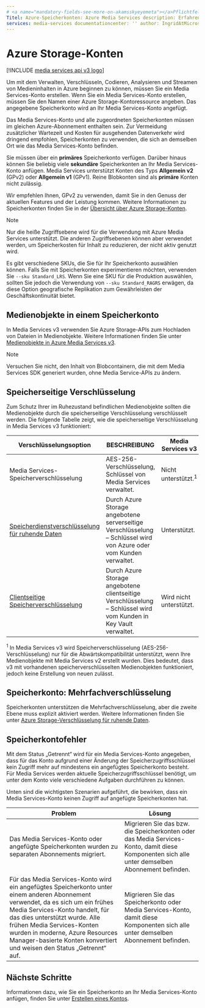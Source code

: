 ```yaml
---
# <a name="mandatory-fields-see-more-on-akamsskyeyemeta"></a>Pflichtfelder. Weitere Informationen finden Sie unter aka.ms/skyeye/meta.
Titel: Azure-Speicherkonten: Azure Media Services description: Erfahren Sie, wie Sie ein Azure-Speicherkonto für die Verwendung mit Azure Media Services erstellen.
services: media-services documentationcenter: '' author: IngridAtMicrosoft manager: femila editor: '' ms.service: media-services ms.workload: ms.topic: conceptual ms.date: 01/29/2021 ms.author: inhenkel
---
```


# <a name="azure-storage-accounts"></a>Azure Storage-Konten

[!INCLUDE [media services api v3 logo](./includes/v3-hr.md)]

Um mit dem Verwalten, Verschlüsseln, Codieren, Analysieren und Streamen von Medieninhalten in Azure beginnen zu können, müssen Sie ein Media Services-Konto erstellen. Wenn Sie ein Media Services-Konto erstellen, müssen Sie den Namen einer Azure Storage-Kontoressource angeben. Das angegebene Speicherkonto wird an Ihr Media Services-Konto angefügt.

Das Media Services-Konto und alle zugeordneten Speicherkonten müssen im gleichen Azure-Abonnement enthalten sein. Zur Vermeidung zusätzlicher Wartezeit und Kosten für ausgehenden Datenverkehr wird dringend empfohlen, Speicherkonten zu verwenden, die sich an demselben Ort wie das Media Services-Konto befinden.

Sie müssen über ein **primäres** Speicherkonto verfügen. Darüber hinaus können Sie beliebig viele **sekundäre** Speicherkonten an Ihr Media Services-Konto anfügen. Media Services unterstützt Konten des Typs **Allgemein v2** (GPv2) oder **Allgemein v1** (GPv1). Reine Blobkonten sind als **primäre** Konten nicht zulässig.

Wir empfehlen Ihnen, GPv2 zu verwenden, damit Sie in den Genuss der aktuellen Features und der Leistung kommen. Weitere Informationen zu Speicherkonten finden Sie in der [Übersicht über Azure Storage-Konten](../../storage/common/storage-account-overview.md).

> [!NOTE]
> Nur die heiße Zugriffsebene wird für die Verwendung mit Azure Media Services unterstützt. Die anderen Zugriffsebenen können aber verwendet werden, um Speicherkosten für Inhalt zu reduzieren, der nicht aktiv genutzt wird.

Es gibt verschiedene SKUs, die Sie für Ihr Speicherkonto auswählen können. Falls Sie mit Speicherkonten experimentieren möchten, verwenden Sie `--sku Standard_LRS`. Wenn Sie eine SKU für die Produktion auswählen, sollten Sie jedoch die Verwendung von `--sku Standard_RAGRS` erwägen, da diese Option geografische Replikation zum Gewährleisten der Geschäftskontinuität bietet.

## <a name="assets-in-a-storage-account"></a>Medienobjekte in einem Speicherkonto

In Media Services v3 verwenden Sie Azure Storage-APIs zum Hochladen von Dateien in Medienobjekte. Weitere Informationen finden Sie unter [Medienobjekte in Azure Media Services v3](assets-concept.md).

> [!Note]
> Versuchen Sie nicht, den Inhalt von Blobcontainern, die mit dem Media Services SDK generiert wurden, ohne Media Service-APIs zu ändern.

## <a name="storage-side-encryption"></a>Speicherseitige Verschlüsselung

Zum Schutz Ihrer im Ruhezustand befindlichen Medienobjekte sollten die Medienobjekte durch die speicherseitige Verschlüsselung verschlüsselt werden. Die folgende Tabelle zeigt, wie die speicherseitige Verschlüsselung in Media Services v3 funktioniert:

|Verschlüsselungsoption|BESCHREIBUNG|Media Services v3|
|---|---|---|
|Media Services-Speicherverschlüsselung| AES-256-Verschlüsselung, Schlüssel von Media Services verwaltet. |Nicht unterstützt.<sup>1</sup>|
|[Speicherdienstverschlüsselung für ruhende Daten](../../storage/common/storage-service-encryption.md)|Durch Azure Storage angebotene serverseitige Verschlüsselung – Schlüssel wird von Azure oder vom Kunden verwaltet.|Unterstützt.|
|[Clientseitige Speicherverschlüsselung](../../storage/common/storage-client-side-encryption.md)|Durch Azure Storage angebotene clientseitige Verschlüsselung – Schlüssel wird vom Kunden in Key Vault verwaltet.|Wird nicht unterstützt.|

<sup>1</sup> In Media Services v3 wird Speicherverschlüsselung (AES-256-Verschlüsselung) nur für die Abwärtskompatibilität unterstützt, wenn Ihre Medienobjekte mit Media Services v2 erstellt wurden. Dies bedeutet, dass v3 mit vorhandenen speicherverschlüsselten Medienobjekten funktioniert, jedoch keine Erstellung von neuen zulässt.

## <a name="storage-account-double-encryption"></a>Speicherkonto: Mehrfachverschlüsselung

Speicherkonten unterstützen die Mehrfachverschlüsselung, aber die zweite Ebene muss explizit aktiviert werden. Weitere Informationen finden Sie unter [Azure Storage-Verschlüsselung für ruhende Daten](https://docs.microsoft.com/azure/storage/common/storage-service-encryption#doubly-encrypt-data-with-infrastructure-encryption).  

## <a name="storage-account-errors"></a>Speicherkontofehler

Mit dem Status „Getrennt“ wird für ein Media Services-Konto angegeben, dass für das Konto aufgrund einer Änderung der Speicherzugriffsschlüssel kein Zugriff mehr auf mindestens ein angefügtes Speicherkonto besteht. Für Media Services werden aktuelle Speicherzugriffsschlüssel benötigt, um unter dem Konto viele verschiedene Aufgaben durchführen zu können.

Unten sind die wichtigsten Szenarien aufgeführt, die bewirken, dass ein Media Services-Konto keinen Zugriff auf angefügte Speicherkonten hat.

|Problem|Lösung|
|---|---|
|Das Media Services-Konto oder angefügte Speicherkonten wurden zu separaten Abonnements migriert. |Migrieren Sie das bzw. die Speicherkonten oder das Media Services-Konto, damit diese Komponenten sich alle unter demselben Abonnement befinden. |
|Für das Media Services-Konto wird ein angefügtes Speicherkonto unter einem anderen Abonnement verwendet, da es sich um ein frühes Media Services-Konto handelt, für das dies unterstützt wurde. Alle frühen Media Services-Konten wurden in moderne, Azure Resources Manager-basierte Konten konvertiert und weisen den Status „Getrennt“ auf. |Migrieren Sie das Speicherkonto oder Media Services-Konto, damit diese Komponenten sich alle unter demselben Abonnement befinden.|

## <a name="next-steps"></a>Nächste Schritte

Informationen dazu, wie Sie ein Speicherkonto an Ihr Media Services-Konto anfügen, finden Sie unter [Erstellen eines Kontos](./create-account-howto.md).
